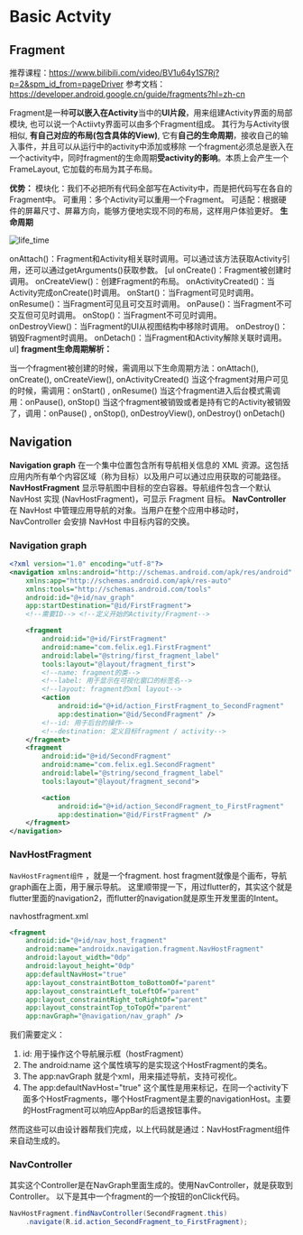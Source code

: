 # Basic Actvity

## Fragment

推荐课程：https://www.bilibili.com/video/BV1u64y1S7Rj?p=2&spm_id_from=pageDriver
参考文档：https://developer.android.google.cn/guide/fragments?hl=zh-cn

Fragment是一种**可以嵌入在Activity**当中的**UI片段**，用来组建Activity界面的局部模块, 也可以说一个Actiivty界面可以由多个Fragment组成。
其行为与Activity很相似, **有自己对应的布局(包含具体的View)**, 它有**自己的生命周期**，接收自己的输入事件，并且可以从运行中的activity中添加或移除
一个fragment必须总是嵌入在一个activity中，同时fragment的生命周期**受activity的影响**。本质上会产生一个FrameLayout, 它加载的布局为其子布局。

**优势：**
模块化：我们不必把所有代码全部写在Activity中，而是把代码写在各自的Fragment中。
可重用：多个Activity可以重用一个Fragment。
可适配：根据硬件的屏幕尺寸、屏幕方向，能够方便地实现不同的布局，这样用户体验更好。
**生命周期**

![life_time](./pages_appdev/mobile/android/img/life_time.png)

onAttach()：Fragment和Activity相关联时调用。可以通过该方法获取Activity引用，还可以通过getArguments()获取参数。
[ul
onCreate()：Fragment被创建时调用。
onCreateView()：创建Fragment的布局。
onActivityCreated()：当Activity完成onCreate()时调用。
onStart()：当Fragment可见时调用。
onResume()：当Fragment可见且可交互时调用。
onPause()：当Fragment不可交互但可见时调用。
onStop()：当Fragment不可见时调用。
onDestroyView()：当Fragment的UI从视图结构中移除时调用。
onDestroy()：销毁Fragment时调用。
onDetach()：当Fragment和Activity解除关联时调用。
ul]
**fragment生命周期解析：**

当一个fragment被创建的时候，需调用以下生命周期方法：onAttach(), onCreate(), onCreateView(), onActivityCreated()
当这个fragment对用户可见的时候，需调用：onStart() , onResume()
当这个fragment进入后台模式需调用：onPause(), onStop()
当这个fragment被销毁或者是持有它的Activity被销毁了，调用：onPause() , onStop(), onDestroyView(), onDestroy() onDetach()

## Navigation

**Navigation graph**
在一个集中位置包含所有导航相关信息的 XML 资源。这包括应用内所有单个内容区域（称为目标）以及用户可以通过应用获取的可能路径。
**NavHostFragment**
显示导航图中目标的空白容器。导航组件包含一个默认 NavHost 实现 (NavHostFragment)，可显示 Fragment 目标。
**NavController**
在 NavHost 中管理应用导航的对象。当用户在整个应用中移动时，NavController 会安排 NavHost 中目标内容的交换。

### Navigation graph

```xml
<?xml version="1.0" encoding="utf-8"?>
<navigation xmlns:android="http://schemas.android.com/apk/res/android"
    xmlns:app="http://schemas.android.com/apk/res-auto"
    xmlns:tools="http://schemas.android.com/tools"
    android:id="@+id/nav_graph"
    app:startDestination="@id/FirstFragment">
    <!--需要ID--> <!--定义开始的Activity/Fragment-->

    <fragment
        android:id="@+id/FirstFragment"
        android:name="com.felix.eg1.FirstFragment"
        android:label="@string/first_fragment_label"
        tools:layout="@layout/fragment_first">
        <!--name: fragment的类-->
        <!--label: 用于显示在可视化窗口的标签名-->
        <!--layout: fragment的xml layout-->
        <action
            android:id="@+id/action_FirstFragment_to_SecondFragment"
            app:destination="@id/SecondFragment" />
        <!--id: 用于后台的操作-->
        <!--destination: 定义目标fragment / activity-->
    </fragment>
    <fragment
        android:id="@+id/SecondFragment"
        android:name="com.felix.eg1.SecondFragment"
        android:label="@string/second_fragment_label"
        tools:layout="@layout/fragment_second">

        <action
            android:id="@+id/action_SecondFragment_to_FirstFragment"
            app:destination="@id/FirstFragment" />
    </fragment>
</navigation>
```

### NavHostFragment

`NavHostFragment组件` ，就是一个fragment.
host fragment就像是个画布，导航graph画在上面，用于展示导航。
这里顺带提一下，用过flutter的，其实这个就是flutter里面的navigation2，而flutter的navigation就是原生开发里面的Intent。

navhostfragment.xml

```xml
<fragment
    android:id="@+id/nav_host_fragment"
    android:name="androidx.navigation.fragment.NavHostFragment"
    android:layout_width="0dp"
    android:layout_height="0dp"
    app:defaultNavHost="true"
    app:layout_constraintBottom_toBottomOf="parent"
    app:layout_constraintLeft_toLeftOf="parent"
    app:layout_constraintRight_toRightOf="parent"
    app:layout_constraintTop_toTopOf="parent"
    app:navGraph="@navigation/nav_graph" />
```

我们需要定义：
1. id: 用于操作这个导航展示框（hostFragment）
2. The android:name 这个属性填写的是实现这个HostFragment的类名。
1. The app:navGraph 就是个xml，用来描述导航，支持可视化。
1. The app:defaultNavHost="true" 这个属性是用来标记，在同一个activity下面多个HostFragments，哪个HostFragment是主要的navigationHost。主要的HostFragment可以响应AppBar的后退按钮事件。

然而这些可以由设计器帮我们完成，以上代码就是通过：NavHostFragment组件来自动生成的。

### NavController

其实这个Controller是在NavGraph里面生成的。使用NavController，就是获取到Controller。
以下是其中一个fragment的一个按钮的onClick代码。
```java
NavHostFragment.findNavController(SecondFragment.this)
    .navigate(R.id.action_SecondFragment_to_FirstFragment);
```